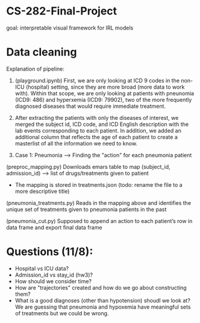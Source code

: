 # CS-282-Final-Project
goal: interpretable visual framework for IRL models

# Data cleaning
Explanation of pipeline: 
1. (playground.ipynb) First, we are only looking at ICD 9 codes in the non-ICU (hospital) setting, since they are more broad (more data to work with). Within that scope, we are only looking at patients with pneunomia (ICD9: 486) and hyperxemia (ICD9: 79902), two of the more frequently diagnosed diseases that would require immediate treatment.

2. After extracting the patients with only the diseases of interest, we merged the subject id, ICD code, and ICD English description with the lab events corresponding to each patient. In addition, we added an additional column that reflects the age of each patient to create a masterlist of all the information we need to know.

3. Case 1: Pneumonia --> Finding the "action" for each pneumonia patient

(preproc_mapping.py) Downloads emars table to map (subject_id, admission_id) —> list of drugs/treatments given to patient
- The mapping is stored in treatments.json (todo: rename the file to a more descriptive title)

(pneumonia_treatments.py) Reads in the mapping above and identifies the unique set of treatments given to pneumonia patients in the past

(pneumonia_cut.py) Supposed to append an action to each patient’s row in data frame and export final data frame

# Questions (11/8): 
- Hospital vs ICU data?
- Admission_id vs stay_id (hw3)?
- How should we consider time?
- How are "trajectories" created and how do we go about constructing them? 
- What is a good diagnoses (other than hypotension) shoudl we look at? We are guessing that pneumonia and hypoxemia have meaningful sets of treatments but we could be wrong.


